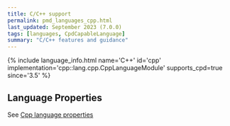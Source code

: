 ```yaml
---
title: C/C++ support
permalink: pmd_languages_cpp.html
last_updated: September 2023 (7.0.0)
tags: [languages, CpdCapableLanguage]
summary: "C/C++ features and guidance"
---
```


{% include language_info.html name='C++' id='cpp' implementation='cpp::lang.cpp.CppLanguageModule' supports_cpd=true since='3.5' %}

## Language Properties

See [Cpp language properties](pmd_languages_configuration.html#cpp-language-properties)
